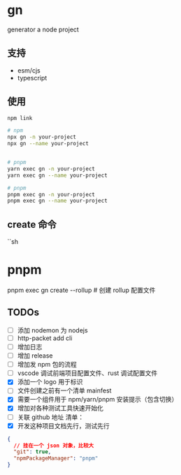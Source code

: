 # gn

generator a node project

## 支持

- esm/cjs
- typescript

## 使用

```sh
npm link

# npm
npx gn -n your-project
npx gn --name your-project


# pnpm
yarn exec gn -n your-project
yarn exec gn --name your-project

# pnpm
pnpm exec gn -n your-project
pnpm exec gn --name your-project
```

## create 命令

``sh

# pnpm

pnpm exec gn create --rollup # 创建 rollup 配置文件

## TODOs

- [ ] 添加 nodemon 为 nodejs
- [ ] http-packet add cli
- [ ] 增加日志
- [ ] 增加 release
- [ ] 增加发 npm 包的流程
- [ ] vscode 调试前端项目配置文件、rust 调试配置文件
- [x] 添加一个 logo 用于标识
- [ ] 文件创建之前有一个清单 mainfest
- [x] 需要一个组件用于 npm/yarn/pnpm 安装提示（包含切换）
- [x] 增加对各种测试工具快速开始化
- [ ] 关联 github 地址
      清单：
- [x] 开发这种项目文档先行，测试先行

```json
{
  // 挂在一个 json 对象，比较大
  "git": true,
  "npmPackageManager": "pnpm"
}
```
